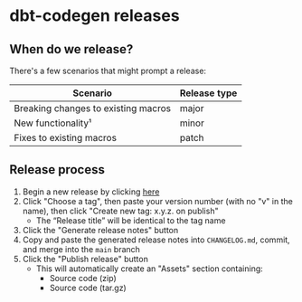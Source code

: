 # dbt-codegen releases

## When do we release?
There's a few scenarios that might prompt a release:

| Scenario                                   | Release type |
|--------------------------------------------|--------------|
| Breaking changes to existing macros        | major        |
| New functionality¹                         | minor        |
| Fixes to existing macros                   | patch        |

## Release process

1. Begin a new release by clicking [here](https://github.com/dbt-labs/dbt-codegen/releases/new)
1. Click "Choose a tag", then paste your version number (with no "v" in the name), then click "Create new tag: x.y.z. on publish"
    - The “Release title” will be identical to the tag name
1. Click the "Generate release notes" button
1. Copy and paste the generated release notes into `CHANGELOG.md`, commit, and merge into the `main` branch
1. Click the "Publish release" button
    - This will automatically create an "Assets" section containing:
        - Source code (zip)
        - Source code (tar.gz)

